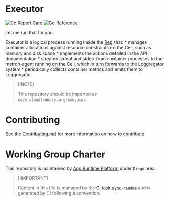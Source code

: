 # Executor

[![Go Report
Card](https://goreportcard.com/badge/code.cloudfoundry.org/executor)](https://goreportcard.com/report/code.cloudfoundry.org/executor)
[![Go
Reference](https://pkg.go.dev/badge/code.cloudfoundry.org/executor.svg)](https://pkg.go.dev/code.cloudfoundry.org/executor)

Let me run that for you.

Executor is a logical process running inside the
[Rep](https://github.com/cloudfoundry/rep) that: \* manages container
allocations against resource constraints on the Cell, such as memory and
disk space \* implements the actions detailed in the API documentation
\* streams stdout and stderr from container processes to the
metron-agent running on the Cell, which in turn forwards to the
Loggregator system \* periodically collects container metrics and emits
them to Loggregator

> \[!NOTE\]
>
> This repository should be imported as
> `code.cloudfoundry.org/executor`.

# Contributing

See the [Contributing.md](./.github/CONTRIBUTING.md) for more
information on how to contribute.

# Working Group Charter

This repository is maintained by [App Runtime
Platform](https://github.com/cloudfoundry/community/blob/main/toc/working-groups/app-runtime-platform.md)
under `Diego` area.

> \[!IMPORTANT\]
>
> Content in this file is managed by the [CI task
> `sync-readme`](https://github.com/cloudfoundry/wg-app-platform-runtime-ci/blob/main/shared/tasks/sync-readme/metadata.yml)
> and is generated by CI following a convention.
